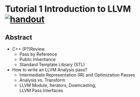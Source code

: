 # Tutorial 1 Introduction to LLVM [![handout](https://img.shields.io/badge/-handout-blue)](https://www.overleaf.com/read/ntrxhjmhkkrt)

## Abstract

- C++ (P?)Review
  - Pass by Reference
  - Public Inheritance
  - Standard Template Library (STL)
- How to write an LLVM Analysis pass?
  - Intermediate Representation (IR) and Optimization Passes
  - Analysis vs. Transform
  - LLVM Module, Iterators, Downcasting, <br />LLVM Pass Interfaces
